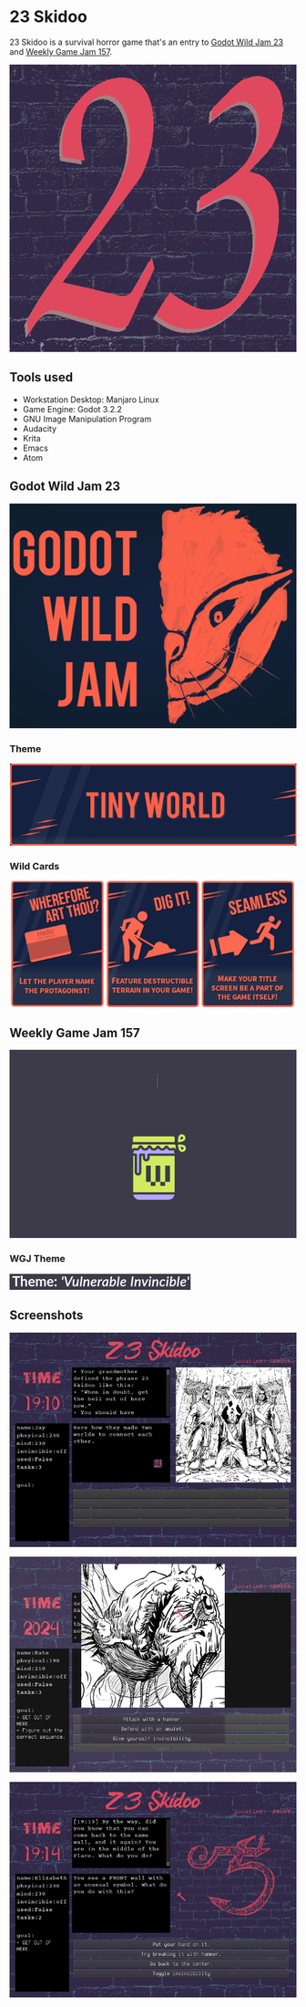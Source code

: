 # 23 Skidoo

23 Skidoo is a survival horror game that's an entry to [Godot Wild Jam
23](https://itch.io/jam/godot-wild-jam-23) and [Weekly Game Jam
157](https://itch.io/jam/weekly-game-jam-157).

![23 Skidoo Logo](game/images/23_logo.png)

## Tools used

- Workstation Desktop: Manjaro Linux
- Game Engine: Godot 3.2.2
- GNU Image Manipulation Program
- Audacity
- Krita
- Emacs
- Atom

## Godot Wild Jam 23
![Godot Wild Jam](README/GWJ_logo.png)
### Theme
![GWJ23 Theme](/README/Theme.png)
### Wild Cards
![GWJ23 Wild Cards](/README/Wildcards.png)
## Weekly Game Jam 157
![Weekly Game Jam](README/WeeklyGameJam.gif)
### WGJ Theme
![Weekly Game Jam Theme](README/WGJ_theme.png)
## Screenshots
![screenshot 0](README/screenshot_0.png)

![screenshot 1](README/screenshot_1.png)

![screenshot 2](README/screenshot_2.png)
